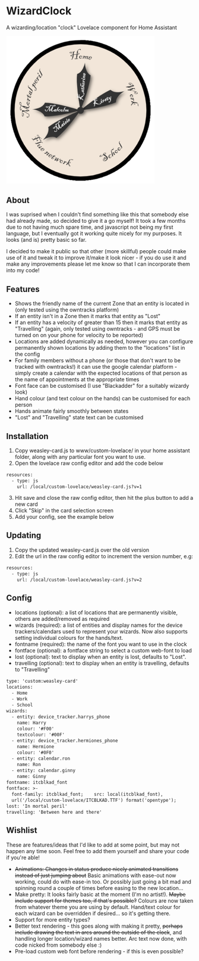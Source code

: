 # WizardClock
A wizarding/location "clock" Lovelace component for Home Assistant

<img src="example.png" alt="Example wizarding clock" width="400">

## About

I was suprised when I couldn't find something like this that somebody else had already made, so decided to give it a go myself! It took a few months due to not having much spare time, and javascript not being my first language, but I eventually got it working quite nicely for my purposes. It looks (and is) pretty basic so far.

I decided to make it public so that other (more skillful) people could make use of it and tweak it to improve it/make it look nicer - if you do use it and make any improvements please let me know so that I can incorporate them into my code!


## Features

* Shows the friendly name of the current Zone that an entity is located in (only tested using the owntracks platform)
* If an entity isn't in a Zone then it marks that entity as "Lost"
* If an entity has a velocity of greater than 15 then it marks that entity as "Travelling" (again, only tested using owntracks - and GPS must be turned on on your phone for velocity to be reported)
* Locations are added dynamically as needed, however you can configure permanently shown locations by adding them to the "locations" list in the config
* For family members without a phone (or those that don't want to be tracked with owntracks!) it can use the google calendar platform - simply create a calendar with the expected locations of that person as the name of appointments at the appropriate times
* Font face can be customised (I use "Blackadder" for a suitably wizardy look)
* Hand colour (and text colour on the hands) can be customised for each person
* Hands animate fairly smoothly between states
* "Lost" and "Travelling" state text can be customised


## Installation

1. Copy weasley-card.js to www/custom-lovelace/ in your home assistant folder, along with any particular font you want to use.
2. Open the lovelace raw config editor and add the code below

  ```
  resources:
    - type: js
      url: /local/custom-lovelace/weasley-card.js?v=1
  ```
    
3. Hit save and close the raw config editor, then hit the plus button to add a new card
4. Click "Skip" in the card selection screen
5. Add your config, see the example below


## Updating

1. Copy the updated weasley-card.js over the old version
2. Edit the url in the raw config editor to increment the version number, e.g:

  ```
  resources:
    - type: js
      url: /local/custom-lovelace/weasley-card.js?v=2
  ```
  

## Config

* locations (optional): a list of locations that are permanently visible, others are added/removed as required
* wizards (required): a list of entities and display names for the device trackers/calendars used to represent your wizards. Now also supports setting individual colours for the hands/text.
* fontname (required): the name of the font you want to use in the clock
* fontface (optional): a fontface string to select a custom web-font to load
* lost (optional): text to display when an entity is lost, defaults to "Lost". 
* travelling (optional): text to display when an entity is travelling, defaults to "Travelling"

```
type: 'custom:weasley-card'
locations:
  - Home
  - Work
  - School
wizards:
  - entity: device_tracker.harrys_phone
    name: Harry
    colour: '#F00'
    textcolour: '#00F'
  - entity: device_tracker.hermiones_phone
    name: Hermione
    colour: '#0F0'
  - entity: calendar.ron
    name: Ron
  - entity: calendar.ginny
    name: Ginny
fontname: itcblkad_font
fontface: >-
  font-family: itcblkad_font;    src: local(itcblkad_font),
  url('/local/custom-lovelace/ITCBLKAD.TTF') format('opentype');
lost: 'In mortal peril'
travelling: 'Between here and there'
```


## Wishlist

These are features/ideas that I'd like to add at some point, but may not happen any time soon. Feel free to add them yourself and share your code if you're able!

* ~~Animations: Changes in status produce nicely animated transitions instead of just jumping about~~ Basic animations with ease-out now working, could do with ease-in too. Or possibly just going a bit mad and spinning round a couple of times before easing to the new location...
* Make pretty: It looks fairly basic at the moment (I'm no artist!). ~~Maybe include support for themes too, if that's possible?~~ Colours are now taken from whatever theme you are using by default. Hand/text colour for each wizard can be overridden if desired... so it's getting there. 
* Support for more entity types?
* Better text rendering - this goes along with making it pretty, ~~perhaps include drawing the text in arcs around the outside of the clock~~, and handling longer location/wizard names better. Arc text now done, with code nicked from somebody else :)
* Pre-load custom web font before rendering - if this is even possible?
